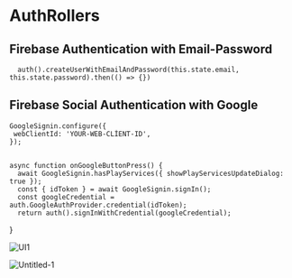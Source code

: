 # AuthRollers

## Firebase Authentication with Email-Password
      auth().createUserWithEmailAndPassword(this.state.email, this.state.password).then(() => {})
     
## Firebase Social Authentication with Google

    GoogleSignin.configure({
     webClientId: 'YOUR-WEB-CLİENT-ID',
    });


    async function onGoogleButtonPress() {
      await GoogleSignin.hasPlayServices({ showPlayServicesUpdateDialog: true });
      const { idToken } = await GoogleSignin.signIn();
      const googleCredential = auth.GoogleAuthProvider.credential(idToken);
      return auth().signInWithCredential(googleCredential);
   }
   
![UI1](https://user-images.githubusercontent.com/45879059/220424891-5f5747fd-b779-4535-bb3c-37e2cbf03d4d.png)

![Untitled-1](https://user-images.githubusercontent.com/45879059/221274209-5d56fd9a-37f1-4901-a3f5-0f63e5f47b40.png)
